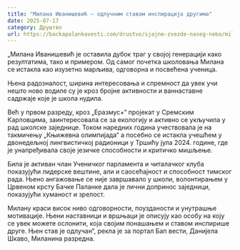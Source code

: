 ```yaml
---
title: "Милана Иванишевић – одлучним ставом инспирација другима"
date: 2025-07-17
category: Друштво
url: https://backapalankavesti.com/drustvo/sjajne-zvezde-naseg-neba/milana-ivanisevic-odlucnim-stavom-inspiracija-drugima/
---
```


„Милана Иванишевић је оставила дубок траг у својој генерацији како резултатима, тако и примером. Од самог почетка школовања Милана се истакла као изузетно марљива, одговорна и посвећена ученица.

Њена радозналост, ширина интересовања и спремност да увек учи нешто ново водиле су је кроз бројне активности и ваннаставне садржаје које је школа нудила.

Већ у првом разреду, кроз „Еразмус+“ пројекат у Сремским Карловцима, заинтересовала се за екологију и активно се укључила у рад школске заједнице. Током наредних година учествовала је на такмичењу „Књижевна олимпијада“ а посебно се истакла учешћем у двонедељној лингвистичкој радионици у Тршићу јула 2024. године, где је унапређивала своје језичке способности и критичко мишљење.

Била је активан члан Ученичког парламента и читалачког клуба показујући лидерске вештине, али и саосећајност и способност тимског рада. Њено ангажовање се није завршавало у школи, волонтирањем у Црвеном крсту Бачке Паланке дала је лични допринос заједници, показујући хуманост и зрелост.

Милану краси висок ниво одговорности, поузданости и унутрашње мотивације. Њени наставници и вршњаци је описују као особу на коју се увек можете ослонити, која својим понашањем и ставом инспирише друге. Њен став је одлучан“, рекла је за портал Бап вести, Данијела Шкаво, Миланина разредна.

